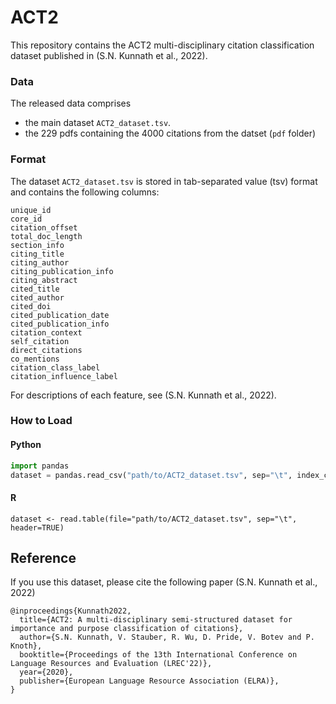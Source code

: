 # ACT2
This repository contains the ACT2 multi-disciplinary citation classification dataset published in 
(S.N. Kunnath et al., 2022).
### Data
The released data comprises 
- the main dataset `ACT2_dataset.tsv`.
- the 229 pdfs containing the 4000 citations from the datset (`pdf` folder)
### Format
The dataset `ACT2_dataset.tsv` is stored in tab-separated value (tsv) format and contains the following columns:
```
unique_id
core_id
citation_offset
total_doc_length
section_info
citing_title
citing_author
citing_publication_info
citing_abstract
cited_title
cited_author
cited_doi
cited_publication_date
cited_publication_info
citation_context
self_citation
direct_citations
co_mentions
citation_class_label
citation_influence_label
```
For descriptions of each feature, see (S.N. Kunnath et al., 2022).
### How to Load
#### Python
```python
import pandas
dataset = pandas.read_csv("path/to/ACT2_dataset.tsv", sep="\t", index_col="unique_id")
```
#### R
```
dataset <- read.table(file="path/to/ACT2_dataset.tsv", sep="\t", header=TRUE)
```
## Reference
If you use this dataset, please cite the following paper (S.N. Kunnath et al., 2022)
```
@inproceedings{Kunnath2022,
  title={ACT2: A multi-disciplinary semi-structured dataset for importance and purpose classification of citations},
  author={S.N. Kunnath, V. Stauber, R. Wu, D. Pride, V. Botev and P. Knoth},
  booktitle={Proceedings of the 13th International Conference on Language Resources and Evaluation (LREC'22)},
  year={2020},  
  publisher={European Language Resource Association (ELRA)},
}
```